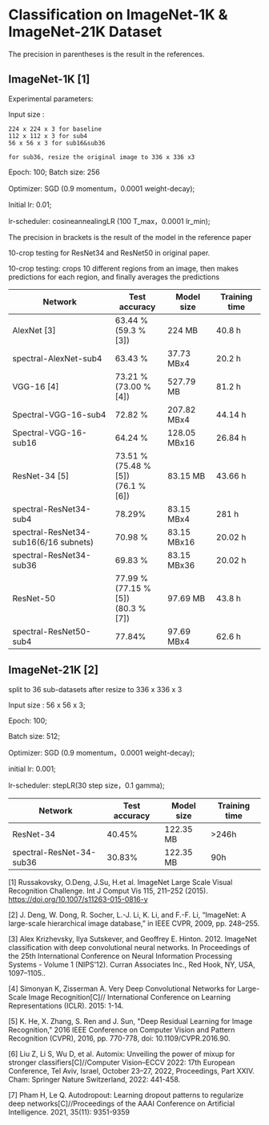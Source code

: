# Classification on ImageNet-1K & ImageNet-21K Dataset

The precision in parentheses is the result in the references.
## ImageNet-1K [1]

Experimental parameters:

Input size :

    224 x 224 x 3 for baseline
    112 x 112 x 3 for sub4
    56 x 56 x 3 for sub16&sub36

    for sub36, resize the original image to 336 x 336 x3

Epoch: 100;   Batch size: 256

Optimizer: SGD (0.9 momentum，0.0001 weight-decay);

Initial lr: 0.01;

lr-scheduler: cosineannealingLR (100 T_max，0.0001 lr_min);

The precision in brackets is the result of the model in the reference paper

10-crop testing for ResNet34 and ResNet50 in original paper.

10-crop testing: crops 10 different regions from an image, then makes predictions for each region, and finally averages the predictions

| Network     | Test accuracy | Model size | Training time|
| ----------- |  ------------- | --- | --- |
|AlexNet [3]|63.44 % <br> (59.3 % [3])| 224 MB | 40.8 h |
|spectral-AlexNet-sub4| 63.43 % | 37.73 MBx4 | 20.2 h |
|VGG-16 [4]|73.21 % <br> (73.00 % [4])| 527.79 MB | 81.2 h |
|Spectral-VGG-16-sub4| 72.82 % | 207.82 MBx4 | 44.14 h |
|Spectral-VGG-16-sub16| 64.24 % | 128.05 MBx16 | 26.84 h |
|ResNet-34 [5] |73.51 % <br> (75.48 % [5]) <br> (76.1 % [6])| 83.15 MB | 43.66 h |
|spectral-ResNet34-sub4| 78.29% | 83.15 MBx4 | 281 h |
|spectral-ResNet34-sub16(6/16 subnets)| 70.98 %| 83.15 MBx16 | 20.02 h |
|spectral-ResNet34-sub36| 69.83 % | 83.15 MBx36 | 20.02 h |
|ResNet-50| 77.99 % <br> (77.15 % [5]) <br> (80.3 % [7]) |97.69 MB| 43.8 h |
|spectral-ResNet50-sub4 |77.84% | 97.69 MBx4 | 62.6 h |


## ImageNet-21K [2]

split to 36 sub-datasets after resize to 336 x 336 x 3

Input size : 56 x 56 x 3;

Epoch: 100;

Batch size: 512;

Optimizer: SGD (0.9 momentum，0.0001 weight-decay);

initial lr: 0.001;

lr-scheduler: stepLR(30 step size，0.1 gamma);

| Network     | Test accuracy | Model size | Training time|
| ----------- |  ------------- | --- | --- |
|ResNet-34| 40.45% | 122.35 MB | >246h  |
|spectral-ResNet-34-sub36| 30.83% | 122.35 MB | 90h |

[1] Russakovsky, O.Deng, J.Su, H.et al. ImageNet Large Scale Visual Recognition Challenge. Int J Comput Vis 115, 211–252 (2015). https://doi.org/10.1007/s11263-015-0816-y

[2] J. Deng, W. Dong, R. Socher, L.-J. Li, K. Li, and F.-F. Li,
“ImageNet: A large-scale hierarchical image database,” in IEEE
CVPR, 2009, pp. 248–255.

[3] Alex Krizhevsky, Ilya Sutskever, and Geoffrey E. Hinton. 2012. ImageNet classification with deep convolutional neural networks. In Proceedings of the 25th International Conference on Neural Information Processing Systems - Volume 1 (NIPS'12). Curran Associates Inc., Red Hook, NY, USA, 1097–1105..

[4] Simonyan K, Zisserman A. Very Deep Convolutional Networks for Large-Scale Image Recognition[C]// International Conference on Learning Representations (ICLR). 2015: 1-14.

[5] K. He, X. Zhang, S. Ren and J. Sun, "Deep Residual Learning for Image Recognition," 2016 IEEE Conference on Computer Vision and Pattern Recognition (CVPR), 2016, pp. 770-778, doi: 10.1109/CVPR.2016.90.

[6] Liu Z, Li S, Wu D, et al. Automix: Unveiling the power of mixup for stronger classifiers[C]//Computer Vision–ECCV 2022: 17th European Conference, Tel Aviv, Israel, October 23–27, 2022, Proceedings, Part XXIV. Cham: Springer Nature Switzerland, 2022: 441-458.

[7] Pham H, Le Q. Autodropout: Learning dropout patterns to regularize deep networks[C]//Proceedings of the AAAI Conference on Artificial Intelligence. 2021, 35(11): 9351-9359
